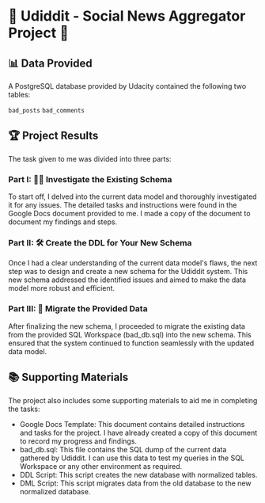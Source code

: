 # 🎉 Udiddit - Social News Aggregator Project 🎉

## 📊 Data Provided
A PostgreSQL database provided by Udacity contained the following two tables:

`bad_posts`
`bad_comments`

## 🏆 Project Results
The task given to me was divided into three parts:

### Part I: 🕵️‍♂️ Investigate the Existing Schema
To start off, I delved into the current data model and thoroughly investigated it for any issues. The detailed tasks and instructions were found in the Google Docs document provided to me. I made a copy of the document to document my findings and steps.

### Part II: 🛠️ Create the DDL for Your New Schema
Once I had a clear understanding of the current data model's flaws, the next step was to design and create a new schema for the Udiddit system. This new schema addressed the identified issues and aimed to make the data model more robust and efficient.

### Part III: 🚀 Migrate the Provided Data
After finalizing the new schema, I proceeded to migrate the existing data from the provided SQL Workspace (bad_db.sql) into the new schema. This ensured that the system continued to function seamlessly with the updated data model.

## 📚 Supporting Materials
The project also includes some supporting materials to aid me in completing the tasks:
- Google Docs Template: This document contains detailed instructions and tasks for the project. I have already created a copy of this document to record my progress and findings.
- bad_db.sql: This file contains the SQL dump of the current data gathered by Udiddit. I can use this data to test my queries in the SQL Workspace or any other environment as required.
- DDL Script: This script creates the new database with normalized tables.
- DML Script: This script migrates data from the old database to the new normalized database.
